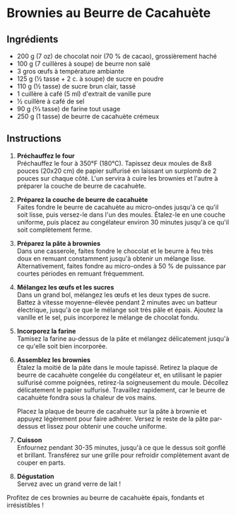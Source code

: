 # Brownies au Beurre de Cacahuète

## Ingrédients

- 200 g (7 oz) de chocolat noir (70 % de cacao), grossièrement haché
- 100 g (7 cuillères à soupe) de beurre non salé
- 3 gros œufs à température ambiante
- 125 g (½ tasse + 2 c. à soupe) de sucre en poudre
- 110 g (½ tasse) de sucre brun clair, tassé
- 1 cuillère à café (5 ml) d'extrait de vanille pure
- ½ cuillère à café de sel
- 90 g (⅔ tasse) de farine tout usage
- 250 g (1 tasse) de beurre de cacahuète crémeux

## Instructions

1. **Préchauffez le four**  
   Préchauffez le four à 350°F (180°C). Tapissez deux moules de 8x8 pouces (20x20 cm) de papier sulfurisé en laissant un surplomb de 2 pouces sur chaque côté. L'un servira à cuire les brownies et l'autre à préparer la couche de beurre de cacahuète.

2. **Préparez la couche de beurre de cacahuète**  
   Faites fondre le beurre de cacahuète au micro-ondes jusqu'à ce qu'il soit lisse, puis versez-le dans l'un des moules. Étalez-le en une couche uniforme, puis placez au congélateur environ 30 minutes jusqu'à ce qu'il soit complètement ferme.

3. **Préparez la pâte à brownies**  
   Dans une casserole, faites fondre le chocolat et le beurre à feu très doux en remuant constamment jusqu'à obtenir un mélange lisse. Alternativement, faites fondre au micro-ondes à 50 % de puissance par courtes périodes en remuant fréquemment.
   
4. **Mélangez les œufs et les sucres**  
   Dans un grand bol, mélangez les œufs et les deux types de sucre. Battez à vitesse moyenne-élevée pendant 2 minutes avec un batteur électrique, jusqu'à ce que le mélange soit très pâle et épais. Ajoutez la vanille et le sel, puis incorporez le mélange de chocolat fondu.

5. **Incorporez la farine**  
   Tamisez la farine au-dessus de la pâte et mélangez délicatement jusqu'à ce qu'elle soit bien incorporée.

6. **Assemblez les brownies**  
   Étalez la moitié de la pâte dans le moule tapissé. Retirez la plaque de beurre de cacahuète congelée du congélateur et, en utilisant le papier sulfurisé comme poignées, retirez-la soigneusement du moule. Décollez délicatement le papier sulfurisé. Travaillez rapidement, car le beurre de cacahuète fondra sous la chaleur de vos mains.
   
   Placez la plaque de beurre de cacahuète sur la pâte à brownie et appuyez légèrement pour faire adhérer. Versez le reste de la pâte par-dessus et lissez pour obtenir une couche uniforme.

7. **Cuisson**  
   Enfournez pendant 30-35 minutes, jusqu'à ce que le dessus soit gonflé et brillant. Transférez sur une grille pour refroidir complètement avant de couper en parts.

8. **Dégustation**  
   Servez avec un grand verre de lait !

Profitez de ces brownies au beurre de cacahuète épais, fondants et irrésistibles !

